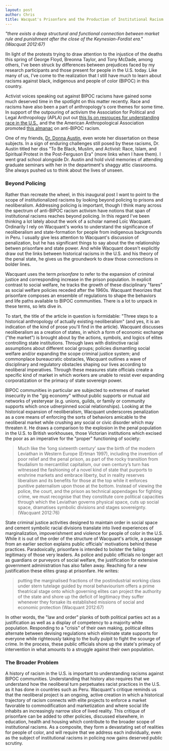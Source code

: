 ```yaml
---
layout: post
author: Chris
title: Wacquat's Prisonfare and the Production of Institutional Racism
---
```


*"there exists a deep structural and functional connection between market rule and punishment after the close of the Keynesian-Fordist era." (Wacquat 2012:67)*

IIn light of the protests trying to draw attention to the injustice of the deaths this spring of George Floyd, Breonna Taylor, and Tony McDade, among others, I've been struck by differences between prejudices faced by my research participants and those present for people in the U.S. today.  Like many of us, I've come to the realization that I still have much to learn about racisms against black, indigenous and people of color (BIPOC) in this country.  

Activist voices speaking out against BIPOC racisms have gained some much deserved time in the spotlight on this matter recently.  Race and racisms have also been a part of anthropology's core themes for some time.  In support of the outpouring of activism the Association for Political and Legal Anthropology (APLA) put out [this lis on resrouces for understanding race in the U.S.](https://politicalandlegalanthro.org/2020/06/11/statement-and-resources/), and the the American Anthropological Association promoted [this almanac](https://www.americananthro.org/ParticipateAndAdvocate/Landing.aspx?ItemNumber=25744) on anti-BIPOC racism.

One of my friends, [Dr. Donna Austin](https://anthropology.rutgers.edu/academics/graduate/graduate-students/cultural-anthropology/493-donna-auston), even wrote her dissertation on these subjects.  In a sign of enduring challenges still posed by these racisms, Dr. Austin titled her diss "To Be Black, Muslim, and Activist: Race, Islam, and Spiritual Protest in the Post-Ferguson Era" (more links when I have them).  I went grad school alongside Dr. Austin and hold vivid memories of attending graduate seminars with her in the department's shaggy attic classrooms.  She always pushed us to think about the lives of unseen.  

### Beyond Policing

Rather than recreate the wheel, in this inaugural post I want to point to the scope of institutionalized racisms by looking beyond policing to prisons and neoliberalism.  Addressing policing is important, though I think many across the spectrum of anti-BIPOC racism activism have notions that span of institutional racisms reaches beyond policing.  In this regard I've been thinking a lot lately about the work of a scholar named Loïc Wacquant.  Ordinarily I rely on Wacquant's works to understand the significance of neoliberalism and state-formation for people from indigenous backgrounds in Peru.  I usually give less attention to Wacquant's discussion of penalization, but he has significant things to say about the the relationship betwen prisonfare and state power.  And while Wacquant doesn't explicitly draw out the links between historical racisms in the U.S. and his theory of the penal state, he gives us the groundwork to draw those connections in bolder lines.  

Wacquant uses the term *prisonfare* to refer to the expansion of criminal justice and corresponding increase in the prison population.  In explicit contrast to social welfare, he tracks the growth of these disciplinary "fares" as social welfare policies receded after the 1960s.  Wacquant theorizes that prisonfare composes an ensemble of regulations to shape the behaviors and life paths available to BIPOC communities.  There is a lot to unpack in these terms, so lets dive in.

To start, the title of the article in question is formidable: "Three steps to a historical anthropology of actually existing neoliberalism" (and yes, it is an indication of the kind of prose you'll find in the article).  Wacquant discusses neoliberalism as a creation of states, in which a form of economic exchange ("the market") is brought about by the actions, symbols, and logics of elites controlling state institutions.  Through laws with distinctive racial assumptions about different social groups; policies dismantling social welfare and/or expanding the scope criminal justice system; and commonplace bureaucratic obstacles, Wacquant outlines a wave of disciplinary and regulatory obstacles shaping our lives according to neoliberal imperatives.  Through these measures state officials create a specific kind of market in which workers are unable to resist ever expanding corporatization or the primacy of state sovereign power.

BIPOC communities in particular are subjected to extremes of market insecurity in the "gig economy" without public supports or mutual aid networks of yesteryear (e.g. unions, guilds, or family or community supports which once udnerpinned social relationships).  Looking at the historical expansion of neoliberalism, Wacquant underscores penalization as a core means of enforcing the sorts of behaviors amicable to the neoliberal market while crushing any social or civic disorder which may threaten it.  He draws a comparison to the explosion in the penal population in the U.S. to British workhouses, those Victorian institutions which excised the poor as an imperative for the "proper" functioning of society:

> Much like the ‘long sixteenth century’ saw the birth of the modern Leviathan in Western Europe (Ertman 1997), including the invention of poor relief and the penal prison, as part of the rocky transition from feudalism to mercantilist capitalism, our own century’s turn has witnessed the fashioning of a novel kind of state that purports to enshrine markets and embrace liberty, but in reality reserves liberalism and its benefits for those at the top while it enforces punitive paternalism upon those at the bottom. Instead of viewing the police, the court, and the prison as technical appendages for fighting crime, we must recognise that they constitute core political capacities through which the Leviathan governs physical space, cuts up social space, dramatises symbolic divisions and stages sovereignty. (Wacquant 2012:76)

State criminal justice activities designed to maintain order in social space and cement symbolic racial divisions translate into lived experiences of marginalization, impoverishment and violence for people of color in the U.S.  While it is out of the order of the structure of Wacquant's article, a passage from an earlier section explains public officials' motivations behind these practices.  Paradoxically, prisonfare is intended to bolster the failing legitimacy of those very leaders.  As police and public officials no longer act as guardians or purveyors of social welfare, the justification for extensive government administration has also fallen away.  Reaching for a new justification these elites grasp at prisonfare.  He writes:

>putting the marginalised fractions of the postindustrial working class under stern tutelage guided by moral behaviourism offers a prime theatrical stage onto which governing elites can project the authority of the state and shore up the deficit of legitimacy they suffer whenever they forsake its established missions of social and economic protection (Wacquant 2012:67)

In other words, the "law and order" planks of both political parties act as a justification as well as a display of competency to a majority white population.  Responding to a "crisis" of their own making, political elites alternate between devising regulations which eliminate state supports for everyone while righteously taking to the bully pulpit to fight the scourge of crime.  In the process, these public officials shore up the state's primacy of intervention in what amounts to a struggle against their own population.

### The Broader Problem

A history of racism in the U.S. is important to understanding racisms against BIPOC communities.  Understanding that history also requires that we understand how the neoliberal turn perpetuates racist practices in the U.S. as it has done in countries such as Peru.  Wacquant's critique reminds us that the neoliberal project is an ongoing, active creation in which a historical trajectory of racism connects with elite projects to enforce a market favorable to commodification and marketization and where social life inhabits an increasingly narrow slice of lived reality.  This critique of prisonfare can be added to other policies, discussed elsewhere, in education, health and housing which contribute to the broader scope of institutional racisms.  As a composite, they form a devastating set of realities for people of color, and will require that we address each individually, even as the subject of institutional racisms in policing now gains deserved public scrutiny.

